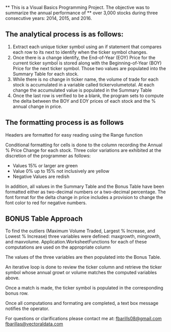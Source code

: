 ** This is a Visual Basics Programming Project.  The objective was to summarize the annual performance of
** over 3,000 stocks during three consecutive years: 2014, 2015, and 2016.

## The analytical process is as follows:
1. Extract each unique ticker symbol using an if statement that compares each row to its next to
   identify when the ticker symbol changes.
2. Once there is a change identify, the End-of-Year (EOY) Price for the current ticker symbol is stored
   along with the Beginning-of-Year (BOY) Price for the next ticker symbol.   Those two values are
   populated into the Summary Table for each stock.
3. While there is no change in ticker name, the volume of trade for each stock is accumulated in a
   variable called tickervolumetotal.  At each change the accumulated value is populated in the
   Summary Table
4. Once the last row is verified to be a blank, the program sets to compute the delta between the
   BOY and EOY prices of each stock and the % annual change in price.

## The formatting process is as follows
 Headers are formatted for easy reading using the Range function

 Conditional formatting for cells is done to the column recording the Annual % Price Change for each stock.
 Three color variations are exhibited at the discretion of the programmer as follows:
 - Values 15% or larger are green
 - Value 0% up to 15% not inclusively are yellow
 - Negative Values are redish

 In addition, all values in the Summary Table and the Bonus Table have been formatted either as
 two-decimal numbers or a two-decimal percentage.  The font format for the delta change in price
 includes a provision to change the font color to red for negative numbers.

## BONUS Table Approach

 To find the outliers (Maximum Volume Traded, Largest % Increase, and Lowest % Increase) three variables
 were defined: maxgrowth, mingrowth, and maxvolume.  Application.WorksheetFunctions for each of these
 computations are used on the appropriate column

 The values of the three variables are then populated into the Bonus Table.

 An iterative loop is done to review the ticker column and retrieve the ticker symbol whose annual growt
 or volume matches the computed variables above.

 Once a match is made, the ticker symbol is populated in the corresponding bonus row.

 Once all computations and formating are completed, a text box message notifies the operator.

 For questions or clarifications please contact me at:
 fbarills08@gmail.com
 fbarillas@vectoraldata.com

 

